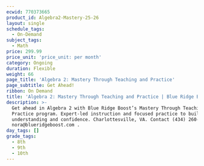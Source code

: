 ```yaml
---
ecwid: 770373665
product_id: Algebra2-Mastery-25-26
layout: single
schedule_tags:
  - On-Demand
subject_tags:
  - Math
price: 299.99
price_unit: 'price_unit: per month'
category: Ongoing
duration: Flexible
weight: 66
page_title: 'Algebra 2: Mastery Through Teaching and Practice'
page_subtitle: Get Ahead!
ribbon: On Demand
title: 'Algebra 2: Mastery Through Teaching and Practice | Blue Ridge Boost'
description: >-
  Get ahead in Algebra 2 with Blue Ridge Boost’s Mastery Through Teaching and
  Practice program. Expert-led instruction and focused practice to build deep
  understanding and confidence. Charlottesville, VA. Contact (434) 260-0636 or
  nora@blueridgeboost.com .
day_tags: []
grade_tags:
  - 8th
  - 9th
  - 10th
---
```


